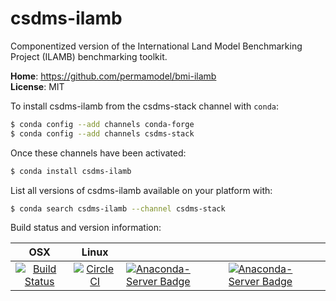 # csdms-ilamb

Componentized version of the International Land Model Benchmarking Project (ILAMB) benchmarking toolkit.

**Home**: https://github.com/permamodel/bmi-ilamb  
**License**: MIT  

To install csdms-ilamb from the csdms-stack channel with `conda`:

```bash
$ conda config --add channels conda-forge
$ conda config --add channels csdms-stack
```

Once these channels have been activated:

```bash
$ conda install csdms-ilamb
```

List all versions of csdms-ilamb available on your
platform with:

```bash
$ conda search csdms-ilamb --channel csdms-stack
```

Build status and version information:

| OSX | Linux |   |   |
| :-: | :---: | - | - |
| [![Build Status](https://travis-ci.org/csdms-stack/ilamb-csdms-recipe.svg?branch=master)](https://travis-ci.org/csdms-stack/ilamb-csdms-recipe) | [![CircleCI](https://circleci.com/gh/csdms-stack/ilamb-csdms-recipe.svg?style=svg)](https://circleci.com/gh/csdms-stack/ilamb-csdms-recipe) | [![Anaconda-Server Badge](https://anaconda.org/csdms-stack/csdms-ilamb/badges/version.svg)](https://anaconda.org/csdms-stack/csdms-ilamb) | [![Anaconda-Server Badge](https://anaconda.org/csdms-stack/csdms-ilamb/badges/downloads.svg)](https://anaconda.org/csdms-stack/csdms-ilamb) |
